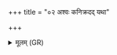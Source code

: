 +++
title = "०२ अश्वः कनिक्रदद् यथा"

+++
<details><summary>मूलम् (GR)</summary>

अश्वः कनिक्रदद् यथा  
प्रत्यङ् मा भग आगमत् ।  
तम् अहं प्रेण्या अधि  
पुत्रम् इवोपस्थ आधिषि ॥
</details>
